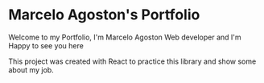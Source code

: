 # Marcelo Agoston's Portfolio

Welcome to my Portfolio, I'm Marcelo Agoston Web developer and I'm Happy to see you here

This project was created with React to practice this library and show some about my job.